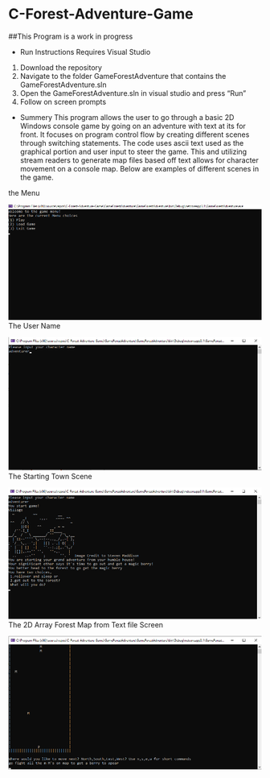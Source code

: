 # C-Forest-Adventure-Game
##This Program is a work in progress


* Run Instructions Requires Visual Studio
1.	Download the repository
2.	Navigate to the folder GameForestAdventure that contains the GameForestAdventure.sln
3.	Open the GameForestAdventure.sln in visual studio and press “Run”
4.	Follow on screen prompts 


* Summery
This program allows the user to go through a basic 2D Windows console game by going on an adventure with text at its for front. 
It focuses on program control flow by creating different scenes through switching statements.
The code uses ascii text used as the graphical portion and user input to steer the game. 
This and utilizing stream readers to generate map files based off text allows for character movement on a console map. 
Below are examples of different scenes in the game.

the Menu

![GitHub Logo](https://github.com/Caleb-Clausen/C-Forest-Adventure-Game/blob/master/GameForestAdventure/ReadMeImages/Menu.png)
The User Name 

![GitHub Logo](https://github.com/Caleb-Clausen/C-Forest-Adventure-Game/blob/master/GameForestAdventure/ReadMeImages/Name%20Screen.png)
The Starting Town Scene

![GitHub Logo](https://github.com/Caleb-Clausen/C-Forest-Adventure-Game/blob/master/GameForestAdventure/ReadMeImages/Town%20Scene.png)
The 2D Array Forest Map from Text file Screen

![GitHub Logo](https://github.com/Caleb-Clausen/C-Forest-Adventure-Game/blob/master/GameForestAdventure/ReadMeImages/Forest%20Map.png)


